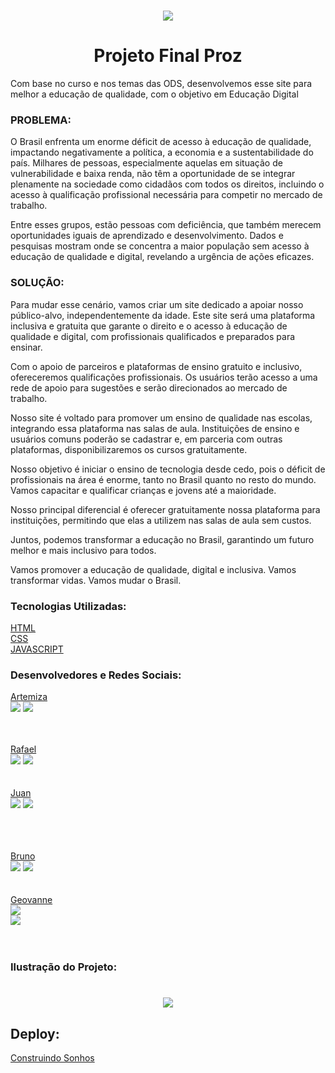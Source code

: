 <h1 align="center">
  <img  src="https://github.com/geovannemoreira/Projeto_educacao_de_qualidade/assets/88461178/5fd3c7f5-dc36-4ad2-bb06-453e41422437">
</h1>

 <h1 align="center">Projeto Final Proz</h1>

Com base no curso e nos temas das ODS, desenvolvemos esse site para melhor a educação de qualidade, com o objetivo em Educação Digital

### PROBLEMA: 

O Brasil enfrenta um enorme déficit de acesso à educação de qualidade, impactando negativamente a política, a economia e a sustentabilidade do país. Milhares de pessoas, especialmente aquelas em situação de vulnerabilidade e baixa renda, não têm a oportunidade de se integrar plenamente na sociedade como cidadãos com todos os direitos, incluindo o acesso à qualificação profissional necessária para competir no mercado de trabalho.

Entre esses grupos, estão pessoas com deficiência, que também merecem oportunidades iguais de aprendizado e desenvolvimento. Dados e pesquisas mostram onde se concentra a maior população sem acesso à educação de qualidade e digital, revelando a urgência de ações eficazes.


### SOLUÇÃO:
Para mudar esse cenário, vamos criar um site dedicado a apoiar nosso público-alvo, independentemente da idade. Este site será uma plataforma inclusiva e gratuita que garante o direito e o acesso à educação de qualidade e digital, com profissionais qualificados e preparados para ensinar.

Com o apoio de parceiros e plataformas de ensino gratuito e inclusivo, ofereceremos qualificações profissionais. Os usuários terão acesso a uma rede de apoio para sugestões e serão direcionados ao mercado de trabalho.

Nosso site é voltado para promover um ensino de qualidade nas escolas, integrando essa plataforma nas salas de aula. Instituições de ensino e usuários comuns poderão se cadastrar e, em parceria com outras plataformas, disponibilizaremos os cursos gratuitamente.

Nosso objetivo é iniciar o ensino de tecnologia desde cedo, pois o déficit de profissionais na área é enorme, tanto no Brasil quanto no resto do mundo. Vamos capacitar e qualificar crianças e jovens até a maioridade.

Nosso principal diferencial é oferecer gratuitamente nossa plataforma para instituições, permitindo que elas a utilizem nas salas de aula sem custos.

Juntos, podemos transformar a educação no Brasil, garantindo um futuro melhor e mais inclusivo para todos.

Vamos promover a educação de qualidade, digital e inclusiva. Vamos transformar vidas. Vamos mudar o Brasil.

### Tecnologias Utilizadas:
[ HTML](https://developer.mozilla.org/pt-BR/docs/Web/HTML)         
[ CSS](https://developer.mozilla.org/pt-BR/docs/Web/CSS)       
[JAVASCRIPT](https://developer.mozilla.org/pt-BR/docs/Web/JavaScript)   

### Desenvolvedores e Redes Sociais: 
[Artemiza]()     
  <a href="https://www.linkedin.com/in/artemiza-rocha/a" target="_blank"><img src="https://img.shields.io/badge/-LinkedIn-%230077B5?style=for-the-badge&logo=linkedin&logoColor=white" target="_blank"></a> 
  <a href="https://github.com/Mizarocha" target="_blank"><img src="https://img.shields.io/badge/-GITHUB-1C6B94?style=for-the-badge&logo=github&logoColor=white" target="_blank"></a>

<br><br>
[Rafael]()  
  <a href="https://www.linkedin.com/in/rafael-romualdo-5787a3217/" target="_blank"><img src="https://img.shields.io/badge/-LinkedIn-%230077B5?style=for-the-badge&logo=linkedin&logoColor=white" target="_blank"></a> 
  <a href="https://github.com/rafaromualdo1989" target="_blank"><img src="https://img.shields.io/badge/-GITHUB-1C6B94?style=for-the-badge&logo=github&logoColor=white" target="_blank"></a>
<br><br>    
[Juan]()            
  <a href="https://www.linkedin.com/in/juanlucca846" target="_blank"><img src="https://img.shields.io/badge/-LinkedIn-%230077B5?style=for-the-badge&logo=linkedin&logoColor=white" target="_blank"></a> 
  <a href="https://github.com/JuanLucca846" target="_blank"><img src="https://img.shields.io/badge/-GITHUB-1C6B94?style=for-the-badge&logo=github&logoColor=white" target="_blank"></a>           

<br><br>   
[Bruno]()   
  <a href="https://www.linkedin.com/in/bruno-eustáquio-gonçalves-536b271b1/" target="_blank"><img src="https://img.shields.io/badge/-LinkedIn-%230077B5?style=for-the-badge&logo=linkedin&logoColor=white" target="_blank"></a> 
  <a href="https://github.com/Brunoeustaquiodepaula" target="_blank"><img src="https://img.shields.io/badge/-GITHUB-1C6B94?style=for-the-badge&logo=github&logoColor=white" target="_blank"></a>
<br><br>   
[Geovanne]()      
  <a href="https://linkedin.com/in/geovannemoreira" target="_blank"><img src="https://img.shields.io/badge/-LinkedIn-%230077B5?style=for-the-badge&logo=linkedin&logoColor=white" target="_blank"></a>      
  <a href="https://github.com/geovannemoreira" target="_blank"><img src="https://img.shields.io/badge/-GITHUB-1C6B94?style=for-the-badge&logo=github&logoColor=white" target="_blank"></a>      
<br><br>       

### Ilustração do Projeto: 

<h1 align="center">
  <img  src="https://github.com/Mizarocha/Projeto-Final-Proz/assets/88461178/018c4624-b0d5-4216-9834-58043b87f466">
</h1>

## Deploy:         
[Construindo Sonhos](projeto-final-proz.vercel.app)

 
  

